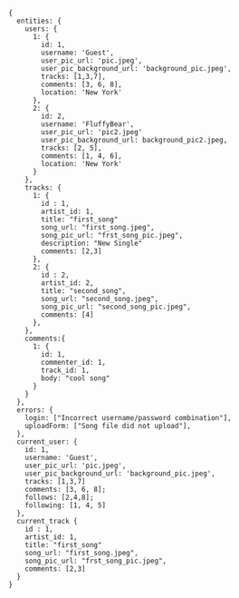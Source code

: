     {
      entities: {
        users: {
          1: {
            id: 1,
            username: 'Guest',
            user_pic_url: 'pic.jpeg',
            user_pic_background_url: 'background_pic.jpeg',
            tracks: [1,3,7],
            comments: [3, 6, 8],
            location: 'New York'
          },
          2: {
            id: 2,
            username: 'FluffyBear',
            user_pic_url: 'pic2.jpeg'
            user_pic_background_url: background_pic2.jpeg,
            tracks: [2, 5],
            comments: [1, 4, 6],
            location: 'New York'
          }
        },
        tracks: {
          1: {
            id : 1,
            artist_id: 1,
            title: "first_song"
            song_url: "first_song.jpeg",
            song_pic_url: "frst_song_pic.jpeg",
            description: "New Single"
            comments: [2,3]
          },
          2: {
            id : 2,
            artist_id: 2,
            title: "second_song",
            song_url: "second_song.jpeg",
            song_pic_url: "second_song_pic.jpeg",
            comments: [4]
          },
        },
        comments:{
          1: {
            id: 1,
            commenter_id: 1,
            track_id: 1,
            body: "cool song"
          }
        }
      },
      errors: {
        login: ["Incorrect username/password combination"],
        uploadForm: ["Song file did not upload"],
      },
      current_user: {
        id: 1,
        username: 'Guest',
        user_pic_url: 'pic.jpeg',
        user_pic_background_url: 'background_pic.jpeg',
        tracks: [1,3,7]
        comments: [3, 6, 8];
        follows: [2,4,8];
        following: [1, 4, 5]
      },
      current_track {
        id : 1,
        artist_id: 1,
        title: "first_song"
        song_url: "first_song.jpeg",
        song_pic_url: "frst_song_pic.jpeg",
        comments: [2,3]
      }
    }
